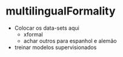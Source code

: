 # multilingualFormality

* Colocar os data-sets aqui
  * xformal
  * achar outros para espanhol e alemão
* treinar modelos supervisionados
  
